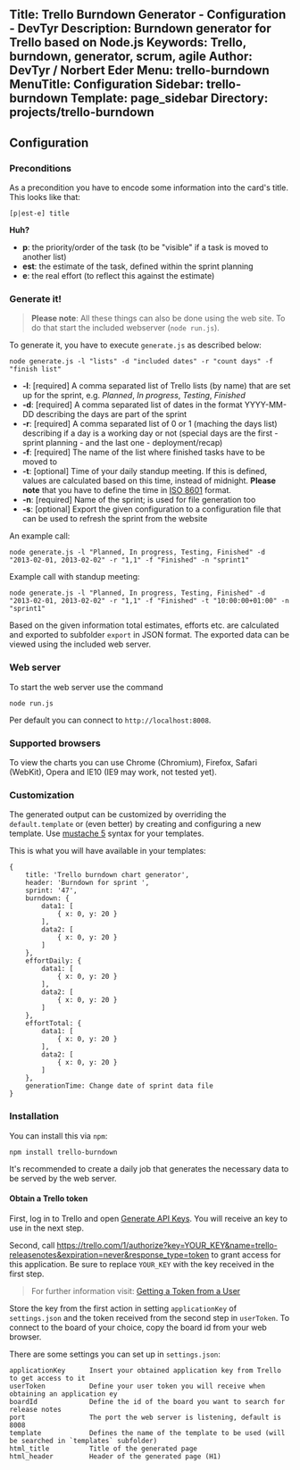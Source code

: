 Title: Trello Burndown Generator - Configuration - DevTyr
Description: Burndown generator for Trello based on Node.js
Keywords: Trello, burndown, generator, scrum, agile
Author: DevTyr / Norbert Eder
Menu: trello-burndown
MenuTitle: Configuration
Sidebar: trello-burndown
Template: page_sidebar
Directory: projects/trello-burndown
-----

## Configuration

### Preconditions

As a precondition you have to encode some information into the card's title. This looks like that:

	[p|est-e] title

**Huh?**

* **p**: the priority/order of the task (to be "visible" if a task is moved to another list)
* **est**: the estimate of the task, defined within the sprint planning
* **e**: the real effort (to reflect this against the estimate)

### Generate it!

> **Please note**: All these things can also be done using the web site. To do that start the included webserver (`node run.js`).

To generate it, you have to execute `generate.js` as described below:

	node generate.js -l "lists" -d "included dates" -r "count days" -f "finish list"

* **-l**: [required] A comma separated list of Trello lists (by name) that are set up for the sprint, e.g. _Planned_, _In progress_, _Testing_, _Finished_
* **-d**: [required] A comma separated list of dates in the format YYYY-MM-DD describing the days are part of the sprint
* **-r**: [required] A comma separated list of 0 or 1 (maching the days list) describing if a day is a working day or not (special days are the first - sprint planning - and the last one - deployment/recap)
* **-f**: [required] The name of the list where finished tasks have to be moved to
* **-t**: [optional] Time of your daily standup meeting. If this is defined, values are calculated based on this time, instead of midnight. **Please note** that you have to define the time in [ISO 8601](http://en.wikipedia.org/wiki/ISO_8601 "ISO 8601") format.
* **-n**: [required] Name of the sprint; is used for file generation too
* **-s**: [optional] Export the given configuration to a configuration file that can be used to refresh the sprint from the website

An example call:

	node generate.js -l "Planned, In progress, Testing, Finished" -d "2013-02-01, 2013-02-02" -r "1,1" -f "Finished" -n "sprint1"

Example call with standup meeting:

	node generate.js -l "Planned, In progress, Testing, Finished" -d "2013-02-01, 2013-02-02" -r "1,1" -f "Finished" -t "10:00:00+01:00" -n "sprint1"

Based on the given information total estimates, efforts etc. are calculated and exported to subfolder `export` in JSON format. The exported data can be viewed using the included web server.

### Web server

To start the web server use the command

	node run.js

Per default you can connect to `http://localhost:8008`.  

### Supported browsers

To view the charts you can use Chrome (Chromium), Firefox, Safari (WebKit), Opera and IE10 (IE9 may work, not tested yet).

### Customization

The generated output can be customized by overriding the `default.template` or (even better) by creating and configuring a new template. Use [mustache 5](http://mustache.github.io/mustache.5.html "mustache 5") syntax for your templates.

This is what you will have available in your templates:

	{
		title: 'Trello burndown chart generator',
		header: 'Burndown for sprint ',
		sprint: '47',
		burndown: {
			data1: [
				{ x: 0, y: 20 }
			],
			data2: [
				{ x: 0, y: 20 }
			]
		},
		effortDaily: {
			data1: [
				{ x: 0, y: 20 }
			],
			data2: [
				{ x: 0, y: 20 }
			]
		},
		effortTotal: {
			data1: [
				{ x: 0, y: 20 }
			],
			data2: [
				{ x: 0, y: 20 }
			]
		},
		generationTime: Change date of sprint data file
	}

### Installation

You can install this via `npm`:

	npm install trello-burndown

It's recommended to create a daily job that generates the necessary data to be served by the web server.

#### Obtain a Trello token

First, log in to Trello and open [Generate API Keys](https://trello.com/1/appKey/generate "Generate API Keys"). You will receive an key to use in the next step.

Second, call https://trello.com/1/authorize?key=YOUR_KEY&name=trello-releasenotes&expiration=never&response_type=token to grant access for this application. Be sure to replace `YOUR_KEY` with the key received in the first step.

> For further information visit: [Getting a Token from a User](https://trello.com/docs/gettingstarted/index.html#getting-a-token-from-a-user "Getting a Token from a User")

Store the key from the first action in setting `applicationKey` of `settings.json` and the token received from the second step in `userToken`. To connect to the board of your choice, copy the board id from your web browser.

There are some settings you can set up in `settings.json`:

	applicationKey		Insert your obtained application key from Trello to get access to it
	userToken			Define your user token you will receive when obtaining an application ey
	boardId				Define the id of the board you want to search for release notes
	port 				The port the web server is listening, default is 8008
	template			Defines the name of the template to be used (will be searched in `templates` subfolder)
	html_title			Title of the generated page
	html_header			Header of the generated page (H1)
